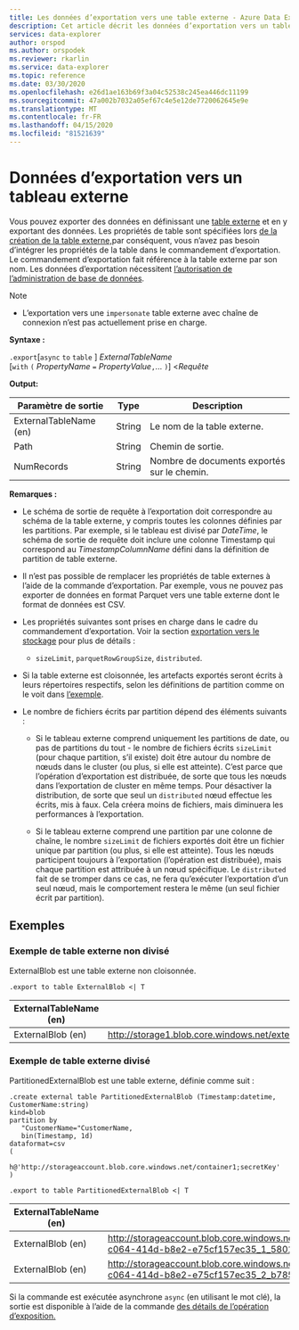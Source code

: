 ```yaml
---
title: Les données d’exportation vers une table externe - Azure Data Explorer (fr) Microsoft Docs
description: Cet article décrit les données d’exportation vers un tableau externe d’Azure Data Explorer.
services: data-explorer
author: orspod
ms.author: orspodek
ms.reviewer: rkarlin
ms.service: data-explorer
ms.topic: reference
ms.date: 03/30/2020
ms.openlocfilehash: e26d1ae163b69f3a04c52538c245ea446dc11199
ms.sourcegitcommit: 47a002b7032a05ef67c4e5e12de7720062645e9e
ms.translationtype: MT
ms.contentlocale: fr-FR
ms.lasthandoff: 04/15/2020
ms.locfileid: "81521639"
---
```

# <a name="export-data-to-an-external-table"></a>Données d’exportation vers un tableau externe

Vous pouvez exporter des données en définissant une [table externe](../externaltables.md) et en y exportant des données.
Les propriétés de table sont spécifiées lors [de la création de la table externe,](../externaltables.md#create-or-alter-external-table)par conséquent, vous n’avez pas besoin d’intégrer les propriétés de la table dans le commandement d’exportation. Le commandement d’exportation fait référence à la table externe par son nom.
Les données d’exportation nécessitent [l’autorisation de l’administration de base de données](../access-control/role-based-authorization.md).

> [!NOTE] 
> * L’exportation vers une `impersonate` table externe avec chaîne de connexion n’est pas actuellement prise en charge.

**Syntaxe :**

`.export`[`async` `to` `table` ] *ExternalTableName* <br>
[`with` `(` *PropertyName* `=` *PropertyValue*`,`... `)`] <*Requête*

**Output:**

|Paramètre de sortie |Type |Description
|---|---|---
|ExternalTableName (en)  |String |Le nom de la table externe.
|Path|String|Chemin de sortie.
|NumRecords|String| Nombre de documents exportés sur le chemin.

**Remarques :**
* Le schéma de sortie de requête à l’exportation doit correspondre au schéma de la table externe, y compris toutes les colonnes définies par les partitions. Par exemple, si le tableau est divisé par *DateTime*, le schéma de sortie de requête doit inclure une colonne Timestamp qui correspond au *TimestampColumnName* défini dans la définition de partition de table externe.

* Il n’est pas possible de remplacer les propriétés de table externes à l’aide de la commande d’exportation.
 Par exemple, vous ne pouvez pas exporter de données en format Parquet vers une table externe dont le format de données est CSV.

* Les propriétés suivantes sont prises en charge dans le cadre du commandement d’exportation. Voir la section [exportation vers le stockage](export-data-to-storage.md) pour plus de détails : 
   * `sizeLimit`, `parquetRowGroupSize`, `distributed`.

* Si la table externe est cloisonnée, les artefacts exportés seront écrits à leurs répertoires respectifs, selon les définitions de partition comme on le voit dans [l’exemple](#partitioned-external-table-example). 

* Le nombre de fichiers écrits par partition dépend des éléments suivants :
   * Si le tableau externe comprend uniquement les partitions de date, ou pas de partitions du tout - le nombre de fichiers écrits `sizeLimit` (pour chaque partition, s’il existe) doit être autour du nombre de nœuds dans le cluster (ou plus, si elle est atteinte). C’est parce que l’opération d’exportation est distribuée, de sorte que tous les nœuds dans l’exportation de cluster en même temps. 
   Pour désactiver la distribution, de sorte que seul un `distributed` nœud effectue les écrits, mis à faux. Cela créera moins de fichiers, mais diminuera les performances à l’exportation.

   * Si le tableau externe comprend une partition par une colonne de chaîne, le nombre `sizeLimit` de fichiers exportés doit être un fichier unique par partition (ou plus, si elle est atteinte). Tous les nœuds participent toujours à l’exportation (l’opération est distribuée), mais chaque partition est attribuée à un nœud spécifique. Le `distributed` fait de se tromper dans ce cas, ne fera qu’exécuter l’exportation d’un seul nœud, mais le comportement restera le même (un seul fichier écrit par partition).

## <a name="examples"></a>Exemples

### <a name="non-partitioned-external-table-example"></a>Exemple de table externe non divisé

ExternalBlob est une table externe non cloisonnée. 
```kusto
.export to table ExternalBlob <| T
```

|ExternalTableName (en)|Path|NumRecords|
|---|---|---|
|ExternalBlob (en)|http://storage1.blob.core.windows.net/externaltable1cont1/1_58017c550b384c0db0fea61a8661333e.csv|10|

### <a name="partitioned-external-table-example"></a>Exemple de table externe divisé

PartitionedExternalBlob est une table externe, définie comme suit : 

```
.create external table PartitionedExternalBlob (Timestamp:datetime, CustomerName:string) 
kind=blob
partition by 
   "CustomerName="CustomerName,
   bin(Timestamp, 1d)
dataformat=csv
( 
   h@'http://storageaccount.blob.core.windows.net/container1;secretKey'
)
```

```
.export to table PartitionedExternalBlob <| T
```

|ExternalTableName (en)|Path|NumRecords|
|---|---|---|
|ExternalBlob (en)|http://storageaccount.blob.core.windows.net/container1/CustomerName=customer1/2019/01/01/fa36f35c-c064-414d-b8e2-e75cf157ec35_1_58017c550b384c0db0fea61a8661333e.csv|10|
|ExternalBlob (en)|http://storageaccount.blob.core.windows.net/container1/CustomerName=customer2/2019/01/01/fa36f35c-c064-414d-b8e2-e75cf157ec35_2_b785beec2c004d93b7cd531208424dc9.csv|10|

Si la commande est exécutée asynchrone `async` (en utilisant le mot clé), la sortie est disponible à l’aide de la commande [des détails de l’opération d’exposition.](../operations.md#show-operation-details)